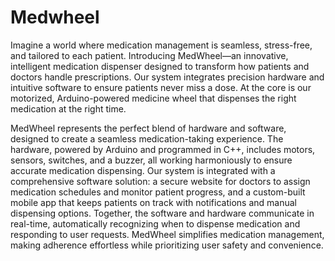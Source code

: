 # Medwheel
 Imagine a world where medication management is seamless, stress-free, and tailored to each patient. Introducing MedWheel—an innovative, intelligent medication dispenser designed to transform how patients and doctors handle prescriptions. Our system integrates precision hardware and intuitive software to ensure patients never miss a dose. At the core is our motorized, Arduino-powered medicine wheel that dispenses the right medication at the right time.

  MedWheel represents the perfect blend of hardware and software, designed to create a seamless medication-taking experience. The hardware, powered by Arduino and programmed in C++, includes motors, sensors, switches, and a buzzer, all working harmoniously to ensure accurate medication dispensing. Our system is integrated with a comprehensive software solution: a secure website for doctors to assign medication schedules and monitor patient progress, and a custom-built mobile app that keeps patients on track with notifications and manual dispensing options.
Together, the software and hardware communicate in real-time, automatically recognizing when to dispense medication and responding to user requests. MedWheel simplifies medication management, making adherence effortless while prioritizing user safety and convenience.

